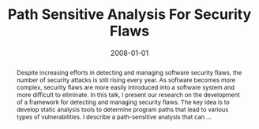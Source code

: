 ---
title: "Path Sensitive Analysis For Security Flaws"
abstract: "Despite increasing efforts in detecting and managing software security flaws, the number of security attacks is still rising every year. As software becomes more complex, security flaws are more easily introduced into a software system and more difficult to eliminate. In this talk, I present our research on the development of a framework for detecting and managing security flaws. The key idea is to develop static analysis tools to determine program paths that lead to various types of vulnerabilities. I describe a path-sensitive analysis that can …"
date: 2008-01-01
venue: "11th IEEE High Assurance Systems Engineering Symposium, HASE 2008, Nanjing, China, December 3 - 5, 2008"
paperurl: https://ieeexplore.ieee.org/abstract/document/4708856/
authors: "Mary Lou Soffa"
awards: ""
---